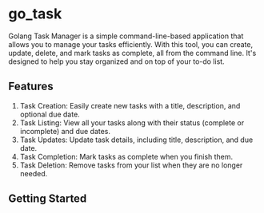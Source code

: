 # go_task
Golang Task Manager is a simple command-line-based application that allows you to manage your tasks efficiently. With this tool, you can create, update, delete, and mark tasks as complete, all from the command line. It's designed to help you stay organized and on top of your to-do list.
## Features
1. Task Creation: Easily create new tasks with a title, description, and optional due date.
2. Task Listing: View all your tasks along with their status (complete or incomplete) and due dates.
3. Task Updates: Update task details, including title, description, and due date.
4. Task Completion: Mark tasks as complete when you finish them.
5. Task Deletion: Remove tasks from your list when they are no longer needed.
## Getting Started


	
